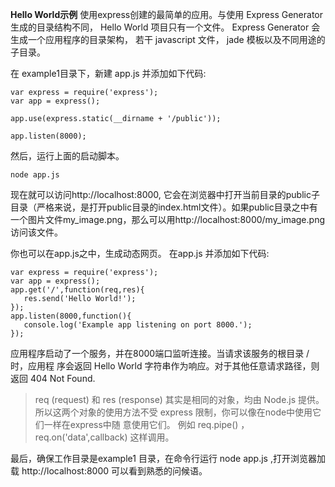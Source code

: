 **Hello World示例**
使用express创建的最简单的应用。与使用 Express Generator 生成的目录结构不同，
Hello World 项目只有一个文件。 Express Generator 会生成一个应用程序的目录架构，
若干 javascript 文件， jade 模板以及不同用途的子目录。

在 example1目录下，新建 app.js 并添加如下代码:
```
var express = require('express');
var app = express();

app.use(express.static(__dirname + '/public'));

app.listen(8000);
```
然后，运行上面的启动脚本。
```
node app.js
```
现在就可以访问http://localhost:8000, 它会在浏览器中打开当前目录的public子目录（严格来说，是打开public目录的index.html文件）。如果public目录之中有一个图片文件my_image.png，那么可以用http://localhost:8000/my_image.png访问该文件。

你也可以在app.js之中，生成动态网页。
在app.js 并添加如下代码:
```
var express = require('express');
var app = express();
app.get('/',function(req,res){
   res.send('Hello World!');
});
app.listen(8000,function(){
   console.log('Example app listening on port 8000.');
});
```
应用程序启动了一个服务，并在8000端口监听连接。当请求该服务的根目录 / 时，应用程
序会返回 Hello World 字符串作为响应。对于其他任意请求路径，则返回 404 Not Found.
>req (request) 和 res (response) 其实是相同的对象，均由 Node.js 提供。所以这两个对象的使用方法不受 express 限制，你可以像在node中使用它们一样在express中随
意使用它们。 例如 req.pipe() ， req.on('data',callback) 这样调用。

最后，确保工作目录是example1 目录，在命令行运行 node app.js ,打开浏览器加载
http://localhost:8000 可以看到熟悉的问候语。